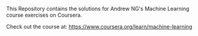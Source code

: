This Repository contains the solutions for Andrew NG's Machine Learning course exercises on Coursera. 

Check out the course at:
https://www.coursera.org/learn/machine-learning
